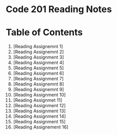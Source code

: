 # Code 201 Reading Notes

# Table of Contents
1. [Reading Assignemnt 1]
2. [Reading Assignemnt 2]
3. [Reading Assignment 3]
4. [Reading Assignment 4]
5. [Reading Assignment 5]
6. [Reading Assignment 6]
7. [Reading Assignment 7]
8. [Reading Assignemnt 8]
9. [Reading Assignemnt 9]
10. [Reading Assignment 10]
11. [Reading Assignmet 11]
12. [Reading Assignment 12]
13. [Reading Assignment 13]
14. [Reading Assignment 14]
15. [Reading Assignment 15]
16. [Reading Assignement 16]